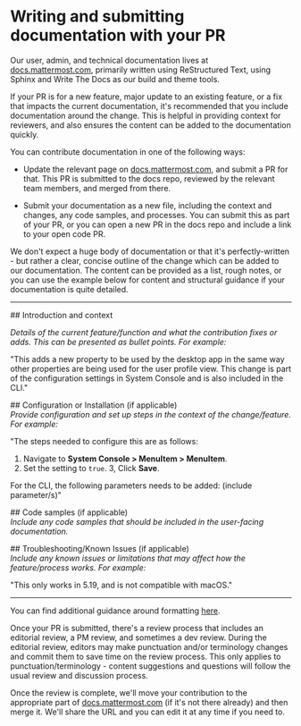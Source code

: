# Writing and submitting documentation with your PR

Our user, admin, and technical documentation lives at [docs.mattermost.com](https://docs.mattermost.com), primarily written using ReStructured Text, using Sphinx and Write The Docs as our build and theme tools. 

If your PR is for a new feature, major update to an existing feature, or a fix that impacts the current documentation, it's recommended that you include documentation around the change. This is helpful in providing context for reviewers, and also ensures the content can be added to the documentation quickly. 

You can contribute documentation in one of the following ways: 

* Update the relevant page on [docs.mattermost.com](https://docs.mattermost.com), and submit a PR for that. This PR is submitted to the docs repo, reviewed by the relevant team members, and merged from there. 

* Submit your documentation as a new file, including the context and changes, any code samples, and processes. You can submit this as part of your PR, or you can open a new PR in the docs repo and include a link to your open code PR. 

We don't expect a huge body of documentation or that it's perfectly-written - but rather a clear, concise outline of the change which can be added to our documentation. The content can be provided as a list, rough notes, or you can use the example below for content and structural guidance if your documentation is quite detailed. 

----------------------------

\## Introduction and context

*Details of the current feature/function and what the contribution fixes or adds. This can be presented as bullet points. For example:*

"This adds a new property to be used by the desktop app in the same way other properties are being used for the user profile view. This change is part of the configuration settings in System Console and is also included in the CLI."

\## Configuration or Installation (if applicable)\
*Provide configuration and set up steps in the context of the change/feature. For example:*

"The steps needed to configure this are as follows: 
1. Navigate to **System Console > MenuItem > MenuItem**.
2. Set the setting to ``true``. 
3, Click **Save**.

For the CLI, the following parameters needs to be added: 
(include parameter/s)"

\## Code samples (if applicable)\
*Include any code samples that should be included in the user-facing documentation.*

\## Troubleshooting/Known Issues (if applicable)\
*Include any known issues or limitations that may affect how the feature/process works. For example:*

"This only works in 5.19, and is not compatible with macOS."

----------------------------------------------------------------

You can find additional guidance around formatting [here](https://docs.mattermost.com/help/messaging/formatting-text.html#headings). 

Once your PR is submitted, there's a review process that includes an editorial review, a PM review, and sometimes a dev review. During the editorial review, editors may make punctuation and/or terminology changes and commit them to save time on the review process. This only applies to punctuation/terminology - content suggestions and questions will follow the usual review and discussion process.

Once the review is complete, we'll move your contribution to the appropriate part of [docs.mattermost.com](https://docs.mattermost.com) (if it's not there already) and then merge it. We'll share the URL and you can edit it at any time if you need to.
